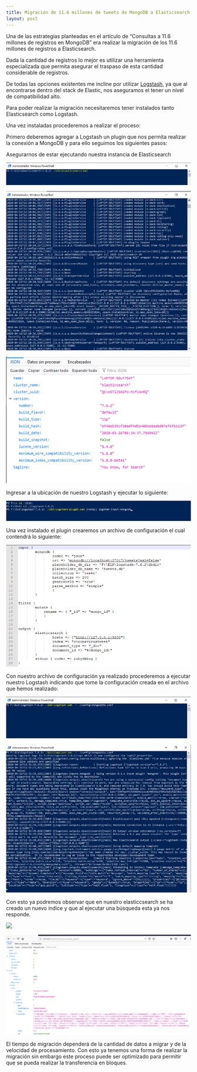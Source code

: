 ```yaml
---
title: Migración de 11.6 millones de tweets de MongoDB a Elasticsearch
layout: post
---
```


Una de las estrategias planteadas en el artículo de “Consultas a 11.6 millones de registros en MongoDB” era realizar la migración de los 11.6 millones de registros a Elasticsearch.

Dada la cantidad de registros lo mejor es utilizar una herramienta especializada que permita asegurar el traspaso de esta cantidad considerable de registros.

De todas las opciones existentes me incline por utilizar [Logstash](https://www.elastic.co/es/logstash), ya que al encontrarse dentro del stack de Elastic, nos aseguramos el tener un nivel de compatibilidad alto.

Para poder realizar la migración necesitaremos tener instalados tanto Elasticsearch como Logstash.

Una vez instaladas procederemos a realizar el proceso:

Primero deberemos agregar a Logstash un plugin que nos permita realizar la conexión a MongoDB y para ello seguimos los siguientes pasos:

Asegurarnos de estar ejecutando nuestra instancia de Elasticsearch

![](/static/img/post3/01.png)

![](/static/img/post3/02.png)

![](/static/img/post3/03.png)

Ingresar a la ubicación de nuestro Logstash y ejecutar lo siguiente:

![](/static/img/post3/09.png)

Una vez instalado el plugin crearemos un archivo de configuración el cual contendrá lo siguiente:

![](/static/img/post3/08.png)

Con nuestro archivo de configuración ya realizado procederemos a ejecutar nuestro Logstash indicando que tome la configuración creada en el archivo que hemos realizado:

![](/static/img/post3/06.png)

![](/static/img/post3/07.png)

Con esto ya podremos observar que en nuestro elasticcsearch se ha creado un nuevo indice y que al ejecutar una búsqueda esta ya nos responde.

![](/static/img/post4/04.png)

![](/static/img/post3/05.png)

El tiempo de migración dependerá de la cantidad de datos a migrar y de la velocidad de procesamiento.
Con esto ya tenemos una forma de realizar la migración sin embargo este proceso puede ser optimizado para permitir que se pueda realizar la transferencia en bloques.